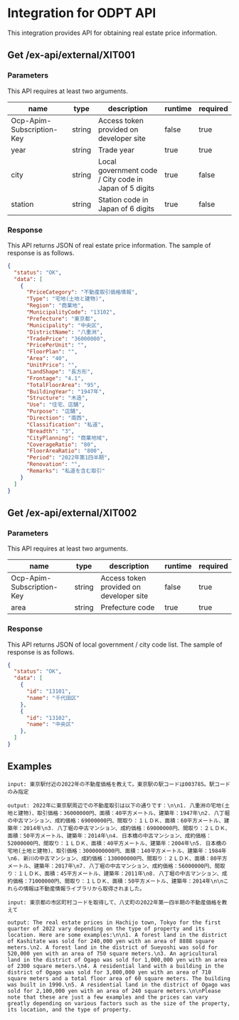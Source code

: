 # Integration for ODPT API
This integration provides API for obtaining real estate price information.

## Get /ex-api/external/XIT001
### Parameters
This API requires at least two arguments.

| name | type | description | runtime | required |
| --- | --- | --- | --- | --- |
| Ocp-Apim-Subscription-Key | string | Access token provided on developer site | false | true |
| year | string | Trade year | true | true |
| city | string | Local government code / City code in Japan of 5 digits | true | false |
| station | string | Station code in Japan of 6 digits | true | false |

### Response
This API returns JSON of real estate price information.
The sample of response is as follows.
```JSON
{
  "status": "OK",
  "data": [
    {
      "PriceCategory": "不動産取引価格情報",
      "Type": "宅地(土地と建物)",
      "Region": "商業地",
      "MunicipalityCode": "13102",
      "Prefecture": "東京都",
      "Municipality": "中央区",
      "DistrictName": "八重洲",
      "TradePrice": "36000000",
      "PricePerUnit": "",
      "FloorPlan": "",
      "Area": "40",
      "UnitPrice": "",
      "LandShape": "長方形",
      "Frontage": "4.1",
      "TotalFloorArea": "95",
      "BuildingYear": "1947年",
      "Structure": "木造",
      "Use": "住宅、店舗",
      "Purpose": "店舗",
      "Direction": "南西",
      "Classification": "私道",
      "Breadth": "3",
      "CityPlanning": "商業地域",
      "CoverageRatio": "80",
      "FloorAreaRatio": "800",
      "Period": "2022年第1四半期",
      "Renovation": "",
      "Remarks": "私道を含む取引"
    }
  ]
}
```


## Get /ex-api/external/XIT002
### Parameters
This API requires at least two arguments.

| name | type | description | runtime | required |
| --- | --- | --- | --- | --- |
| Ocp-Apim-Subscription-Key | string | Access token provided on developer site | false | true |
| area | string | Prefecture code | true | true |

### Response
This API returns JSON of local government / city code list.
The sample of response is as follows.
```JSON
{
  "status": "OK",
  "data": [
    {
      "id": "13101",
      "name": "千代田区"
    },
    {
      "id": "13102",
      "name": "中央区"
    },
  ]
}
```


## Examples

```
input: 東京駅付近の2022年の不動産価格を教えて。東京駅の駅コードは003785。駅コードのみ指定

output: 2022年に東京駅周辺での不動産取引は以下の通りです：\n\n1. 八重洲の宅地(土地と建物)、取引価格：36000000円、面積：40平方メートル、建築年：1947年\n2. 八丁堀の中古マンション、成約価格：69000000円、間取り：１ＬＤＫ、面積：60平方メートル、建築年：2014年\n3. 八丁堀の中古マンション、成約価格：69000000円、間取り：２ＬＤＫ、面積：50平方メートル、建築年：2014年\n4. 日本橋の中古マンション、成約価格：52000000円、間取り：１ＬＤＫ、面積：40平方メートル、建築年：2004年\n5. 日本橋の宅地(土地と建物)、取引価格：3000000000円、面積：140平方メートル、建築年：1984年\n6. 新川の中古マンション、成約価格：130000000円、間取り：２ＬＤＫ、面積：80平方メートル、建築年：2017年\n7. 八丁堀の中古マンション、成約価格：56000000円、間取り：１ＬＤＫ、面積：45平方メートル、建築年：2011年\n8. 八丁堀の中古マンション、成約価格：71000000円、間取り：１ＬＤＫ、面積：50平方メートル、建築年：2014年\n\nこれらの情報は不動産情報ライブラリから取得されました。

input: 東京都の市区町村コードを取得して、八丈町の2022年第一四半期の不動産価格を教えて

output: The real estate prices in Hachijo town, Tokyo for the first quarter of 2022 vary depending on the type of property and its location. Here are some examples:\n\n1. A forest land in the district of Kashitate was sold for 240,000 yen with an area of 8888 square meters.\n2. A forest land in the district of Sueyoshi was sold for 520,000 yen with an area of 750 square meters.\n3. An agricultural land in the district of Ogago was sold for 1,000,000 yen with an area of 2300 square meters.\n4. A residential land with a building in the district of Ogago was sold for 3,000,000 yen with an area of 710 square meters and a total floor area of 60 square meters. The building was built in 1990.\n5. A residential land in the district of Ogago was sold for 2,100,000 yen with an area of 240 square meters.\n\nPlease note that these are just a few examples and the prices can vary greatly depending on various factors such as the size of the property, its location, and the type of property.

```
